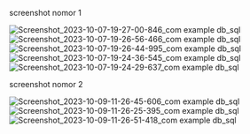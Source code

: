 screenshot nomor 1

![Screenshot_2023-10-07-19-27-00-846_com example db_sql](https://github.com/N00budrag0n/SIB3E_MHelmi/assets/91446476/1fc25d75-12c0-4f38-84e4-9fc5dd555a8e)
![Screenshot_2023-10-07-19-26-56-466_com example db_sql](https://github.com/N00budrag0n/SIB3E_MHelmi/assets/91446476/de9af9ce-fc4e-4c32-87fc-c7d318aa2ae4)
![Screenshot_2023-10-07-19-26-44-995_com example db_sql](https://github.com/N00budrag0n/SIB3E_MHelmi/assets/91446476/098252f6-add5-448d-a84e-83be2ba9ab0c)
![Screenshot_2023-10-07-19-24-36-545_com example db_sql](https://github.com/N00budrag0n/SIB3E_MHelmi/assets/91446476/3ec0ae67-1b73-4455-90bf-0db691ddbed4)
![Screenshot_2023-10-07-19-24-29-637_com example db_sql](https://github.com/N00budrag0n/SIB3E_MHelmi/assets/91446476/fe75fb94-60ba-4ab5-8d16-57ed945793f0)


screenshot nomor 2

![Screenshot_2023-10-09-11-26-45-606_com example db_sql](https://github.com/N00budrag0n/SIB3E_MHelmi/assets/91446476/17bcf411-45ab-456d-a9be-13917e8e5999)
![Screenshot_2023-10-09-11-26-25-395_com example db_sql](https://github.com/N00budrag0n/SIB3E_MHelmi/assets/91446476/5118b19b-8179-46c1-ba12-4dd9d993c381)
![Screenshot_2023-10-09-11-26-51-418_com example db_sql](https://github.com/N00budrag0n/SIB3E_MHelmi/assets/91446476/8fd74ef6-8b69-45f4-ac11-5c5648fa980a)
